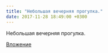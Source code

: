```yaml
---
title: "Небольшая вечерняя прогулка."
date: 2017-11-28 18:49:00 +0300
---
```


Небольшая вечерняя прогулка.

[Вложение](https://vk.com/photo41076938_456242339)
